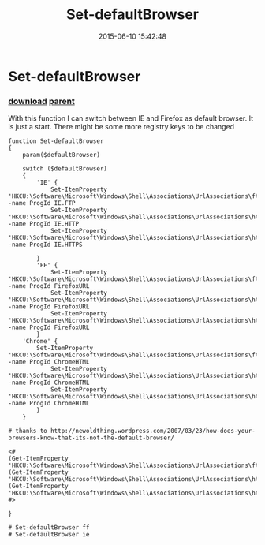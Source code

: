 ﻿---
pid:            5890
parent:         3504
children:       
poster:         Snoeberger
title:          Set-defaultBrowser
date:           2015-06-10 15:42:48
description:    With this function I can switch between IE and Firefox as default browser. It is just a start. There might be some more registry keys to be changed
format:         posh
---

# Set-defaultBrowser

### [download](5890.ps1) [parent](3504.md) 

With this function I can switch between IE and Firefox as default browser. It is just a start. There might be some more registry keys to be changed

```posh
function Set-defaultBrowser
{
    param($defaultBrowser)

    switch ($defaultBrowser)
    {
        'IE' {
            Set-ItemProperty 'HKCU:\Software\Microsoft\Windows\Shell\Associations\UrlAssociations\ftp\UserChoice' -name ProgId IE.FTP
            Set-ItemProperty 'HKCU:\Software\Microsoft\Windows\Shell\Associations\UrlAssociations\http\UserChoice' -name ProgId IE.HTTP
            Set-ItemProperty 'HKCU:\Software\Microsoft\Windows\Shell\Associations\UrlAssociations\https\UserChoice' -name ProgId IE.HTTPS
            
        }
        'FF' {
            Set-ItemProperty 'HKCU:\Software\Microsoft\Windows\Shell\Associations\UrlAssociations\ftp\UserChoice' -name ProgId FirefoxURL
            Set-ItemProperty 'HKCU:\Software\Microsoft\Windows\Shell\Associations\UrlAssociations\http\UserChoice' -name ProgId FirefoxURL
            Set-ItemProperty 'HKCU:\Software\Microsoft\Windows\Shell\Associations\UrlAssociations\https\UserChoice' -name ProgId FirefoxURL
        }
	'Chrome' {
	    Set-ItemProperty 'HKCU:\Software\Microsoft\Windows\Shell\Associations\UrlAssociations\ftp\UserChoice' -name ProgId ChromeHTML
            Set-ItemProperty 'HKCU:\Software\Microsoft\Windows\Shell\Associations\UrlAssociations\http\UserChoice' -name ProgId ChromeHTML
            Set-ItemProperty 'HKCU:\Software\Microsoft\Windows\Shell\Associations\UrlAssociations\https\UserChoice' -name ProgId ChromeHTML
        }
    } 
    
# thanks to http://newoldthing.wordpress.com/2007/03/23/how-does-your-browsers-know-that-its-not-the-default-browser/
        
<#
(Get-ItemProperty 'HKCU:\Software\Microsoft\Windows\Shell\Associations\UrlAssociations\ftp\UserChoice').ProgId
(Get-ItemProperty 'HKCU:\Software\Microsoft\Windows\Shell\Associations\UrlAssociations\http\UserChoice').ProgId
(Get-ItemProperty 'HKCU:\Software\Microsoft\Windows\Shell\Associations\UrlAssociations\https\UserChoice').ProgId
#>

}

# Set-defaultBrowser ff
# Set-defaultBrowser ie
```
